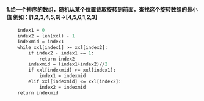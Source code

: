 
#### 1.给一个排序的数组，随机从某个位置截取旋转到前面，查找这个旋转数组的最小值 例如：[1,2,3,4,5,6]->[4,5,6,1,2,3]
```def xx(xxl):
    index1 = 0
    index2 = len(xxl) - 1
    indexmid = index1
    while xxl[index1] >= xxl[index2]:
        if index2 - index1 == 1:
            return index2
        indexmid = (index1+index2)//2
        if xxl[indexmid] >= xxl[index1]:
            index1 = indexmid
        elif xxl[indexmid] <= xxl[index2]:
            index2 = indexmid
    return indexmid
```
